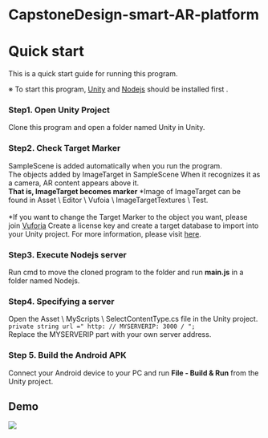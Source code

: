 # CapstoneDesign-smart-AR-platform



# Quick start
This is a quick start guide for running this program.

※ To start this program, [Unity](https://unity3d.com/kr/get-unity/download) and [Nodejs](https://nodejs.org/en/download/) should be installed first .

### Step1. Open Unity Project
Clone this program and open a folder named Unity in Unity.

### Step2. Check Target Marker
SampleScene is added automatically when you run the program. <br/>
The objects added by ImageTarget in SampleScene
When it recognizes it as a camera, AR content appears above it. <br/>
**That is, ImageTarget becomes marker**
*Image of ImageTarget can be found in Asset \ Editor \ Vufoia \ ImageTargetTextures \ Test. <br/> <br/>
*If you want to change the Target Marker to the object you want, please join [Vuforia](https://www.vuforia.com/)
Create a license key and create a target database to import into your Unity project. For more information, please visit [here](https://library.vuforia.com/articles/Training/getting-started-with-vuforia-in-unity.html).
### Step3. Execute Nodejs server
Run cmd to move the cloned program to the folder and run **main.js** in a folder named Nodejs.

### Step4.  Specifying a server 
Open the Asset \ MyScripts \ SelectContentType.cs file in the Unity project. <br/>
`private string url =" http: // MYSERVERIP: 3000 / ";` <br/>
Replace the MYSERVERIP part with your own server address.

### Step 5. Build the Android APK
Connect your Android device to your PC and run  **File - Build & Run**  from the Unity project.

## Demo
<img src="https://raw.githubusercontent.com/sohyeonAn/CapstoneDesign-smart-AR-platform/master/demo.gif" >

